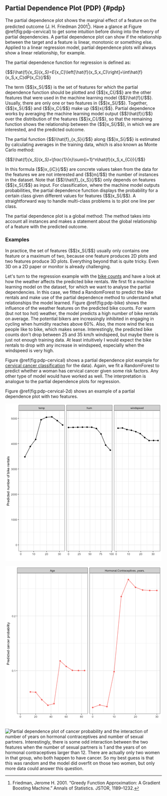 


## Partial Dependence Plot (PDP) {#pdp}
The partial dependence plot shows the marginal effect of a feature on the predicted outcome  (J. H. Friedman 2001[^Friedman2001]).
Have a glance at Figure \@ref(fig:pdp-cervical) to get some intuition before diving into the theory of partial dependencies.
A partial dependence plot can show if the relationship between the target and a feature is linear, monotonic or something else.
Applied to a linear regression model, partial dependence plots will always show a linear relationship, for example.

The partial dependence function for regression is defined as:

{$$}\hat{f}_{x_S}(x_S)=E_{x_C}\left[\hat{f}(x_S,x_C)\right]=\int\hat{f}(x_S,x_C)dP(x_C){/$$}

The term {$$}x_S{/$$} is the set of features for which the partial dependence function should be plotted and {$$}x_C{/$$} are the other features that were used in the machine learning model {$$}\hat{f}{/$$}.
Usually, there are only one or two features in {$$}x_S{/$$}.
Together, {$$}x_S{/$$} and {$$}x_C{/$$} make up {$$}x{/$$}.
Partial dependence works by averaging the machine learning model output {$$}\hat{f}{/$$} over the distribution of the features {$$}x_C{/$$}, so that the remaining function shows the relationship between the {$$}x_S{/$$}, in which we are interested, and the predicted outcome.

The partial function {$$}\hat{f}_{x_S}{/$$} along {$$}x_S{/$$} is estimated by calculating averages in the training data, which is also known as Monte Carlo method:

{$$}\hat{f}_{x_S}(x_S)=\frac{1}{n}\sum_{i=1}^n\hat{f}(x_S,x_{Ci}){/$$}

In this formula {$$}x_{iC}{/$$} are concrete values taken from the data for the features we are not interested and {$$}n{/$$} the number of instances in the dataset.
Note that {$$}\hat{f}_{x_S}{/$$} only depends on features {$$}x_S{/$$} as input.
For classification, where the machine model outputs probabilities, the partial dependence function displays the probability for a certain class given different values for features {$$}x_S{/$$}.
A straightforward way to handle multi-class problems is to plot one line per class.

The partial dependence plot is a global method:
The method takes into account all instances and makes a statement about the global relationship of a feature with the predicted outcome.


### Examples
In practice, the set of features {$$}x_S{/$$} usually only contains one feature or a maximum of two, because one feature produces 2D plots and two features produce 3D plots.
Everything beyond that is quite tricky.
Even 3D on a 2D paper or monitor is already challenging.


Let's turn to the regression example with the [bike counts](#bike-data) and have a look at how the weather affects the predicted bike rentals.
We first fit a machine learning model on the dataset, for which we want to analyse the partial dependencies.
In this case, we fitted a RandomForest to predict the bike rentals and make use of the partial dependence method to understand what relationships the model learned.
Figure \@ref(fig:pdp-bike) shows the influence of the weather features on the predicted bike counts.
For warm (but not too hot) weather, the model predicts a high number of bike rentals on average.
The potential bikers are increasingly inhibited in engaging in cycling when humidity reaches above 60%.
Also, the more wind the less people like to bike, which makes sense.
Interestingly, the predicted bike counts don't drop between 25 and 35 km/h windspeed, but maybe there is just not enough training data.
At least intuitively I would expect the bike rentals to drop with any increase in windspeed, especially when the windspeed is very high.

Figure \@ref(fig:pdp-cervical) shows a partial dependence plot example for [cervical cancer classification](#cervical) for the data).
Again, we fit a RandomForest to predict whether a woman has cervical cancer given some risk factors.
Any other type of model would have worked as well.
The interpretation is analogue to the partial dependence plots for regression.

Figure \@ref(fig:pdp-cervical-2d) shows an example of a partial dependence plot with two features.

![Partial dependence plot of rental bike count and different weather measurements (Temperature, Humidity, Windspeed). The biggest differences can be seen in different temperatures: With rising temperatures, on average the bike rentals rise, until 20C degrees, where it stays the same also for hotter temperatures and drops a bit again towards 30C degrees.](images/pdp-bike-1.png)


![Partial dependence plot of cancer probability and the risk factors age and number of years with hormonal contraceptives. For the age feature, the models partial dependence shows that on average, the cancer probability is low before 45, spikes between age 45 and 55 and plateaus after that. The number of years on hormonal contraceptives is associated with a higher cancer risk especially after 15 years.](images/pdp-cervical-1.png)

![Partial dependence plot of cancer probability and the interaction of number of years on hormonal contraceptives and number of sexual partners. Interestingly, there is some odd interaction between the two features when the number of sexual partners is 1 and the years of on hormonal contraceptives larger than 12. There are actually only two women in that group, who both happen to have cancer. So my best guess is that this was random and the model did overfit on those two women, but only more data could answer this question.](images/pdp-cervical-2d-1.png)

[^Friedman2001]: Friedman, Jerome H. 2001. “Greedy Function Approximation: A Gradient Boosting Machine.” Annals of Statistics. JSTOR, 1189–1232.

